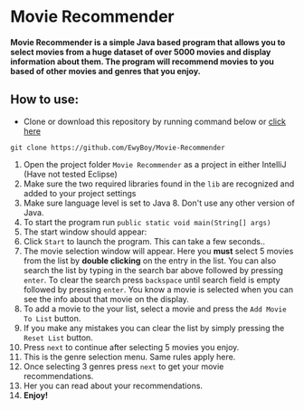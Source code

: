 # Movie Recommender

#### Movie Recommender is a simple Java based program that allows you to select movies from a huge dataset of over 5000 movies and display information about them. The program will recommend movies to you based of other movies and genres that you enjoy.


## How to use:
* Clone or download this repository by running command below or [click here](https://github.com/EwyBoy/Movie-Recommender/archive/master.zip)
```
git clone https://github.com/EwyBoy/Movie-Recommender
```

1. Open the project folder `Movie Recommender` as a project in either IntelliJ (Have not tested Eclipse)
2. Make sure the two required libraries found in the `lib` are recognized and added to your project settings
3. Make sure language level is set to Java 8. Don't use any other version of Java.
4. To start the program run `public static void main(String[] args)`
5. The start window should appear:
[](https://i.imgur.com/52F3yNX.png)
6. Click `Start` to launch the program. This can take a few seconds..
[](https://i.imgur.com/CAQ9VKy.png)
7. The movie selection window will appear. Here you **must** select 5 movies from the list by **double clicking** on the entry in the list. You can also search the list by typing in the search bar above followed by pressing `enter`. To clear the search press `backspace` until search field is empty followed by pressing `enter`. You know a movie is selected when you can see the info about that movie on the display.
8. To add a movie to the your list, select a movie and press the `Add Movie To List` button.
9. If you make any mistakes you can clear the list by simply pressing the `Reset List` button.
10. Press `next` to continue after selecting 5 movies you enjoy.
[](https://i.imgur.com/DEqVnBZ.png)
11. This is the genre selection menu. Same rules apply here.
12. Once selecting 3 genres press `next` to get your movie recommendations.
[](https://i.imgur.com/EMMXDTQ.png)
13. Her you can read about your recommendations.
14. **Enjoy!**